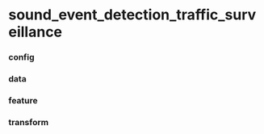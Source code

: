 # sound_event_detection_traffic_surveillance



### config


### data


### feature


### transform
